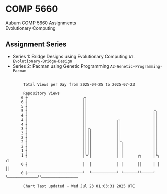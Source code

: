 # COMP 5660
Auburn COMP 5660 Assignments  
Evolutionary Computing

## Assignment Series
- Series 1: Bridge Designs using Evolutionary Computing `A1-Evolutionary-Bridge-Design`
- Series 2: Pacman using Genetic Programming `A2-Genetic-Programming-Pacman`

```

        Total Views per Day from 2025-04-25 to 2025-07-23

        Repository Views
       6 ┼                        ╭╮
       6 ┤                        ││
       5 ┤                        ││
       5 ┤                        ││                             ╭╮
       4 ┤                        ││                             ││
       4 ┤                        ││             ╭╮              ││
       4 ┤                        ││             ││              ││
       3 ┤                        ││╭╮           ││              ││
       3 ┤                        ││││           ││              ││
       2 ┤                        ││││           ││              ││
       2 ┤                        ││││           │╰╮             ││
       2 ┤                        ││││           │ │             ││
       1 ┤                        ││││           │ │             ││
       1 ┤                        │╰╯│           │ │      ╭╮     │╰╮             ╭╮
       0 ┤                        │  │           │ │      ││     │ │             ││
       0 ┼────────────────────────╯  ╰───────────╯ ╰──────╯╰─────╯ ╰─────────────╯╰────────────────

        Chart last updated - Wed Jul 23 01:03:31 2025 UTC
        
```
